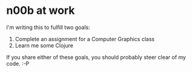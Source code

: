 # n00b at work

I'm writing this to fulfill two goals:

1. Complete an assignment for a Computer Graphics class
2. Learn me some Clojure

If you share either of these goals, you should probably steer clear of my code. :-P

